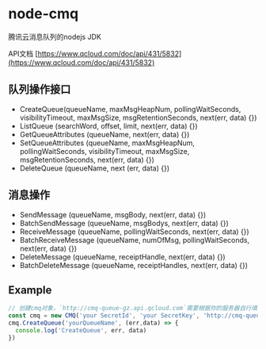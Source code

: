 # node-cmq
腾讯云消息队列的nodejs JDK

API文档 [https://www.qcloud.com/doc/api/431/5832](https://www.qcloud.com/doc/api/431/5832)

## 队列操作接口

* CreateQueue(queueName, maxMsgHeapNum, pollingWaitSeconds, visibilityTimeout, maxMsgSize, msgRetentionSeconds, next(err, data) {})
* ListQueue (searchWord, offset, limit, next(err, data) {})
* GetQueueAttributes (queueName, next(err, data) {})
* SetQueueAttributes (queueName, maxMsgHeapNum, pollingWaitSeconds, visibilityTimeout, maxMsgSize, msgRetentionSeconds, next(err, data) {})
* DeleteQueue (queueName, next (err, data) {})

## 消息操作

* SendMessage (queueName, msgBody, next(err, data) {})
* BatchSendMessage (queueName, msgBodys, next(err, data) {})
* ReceiveMessage (queueName, pollingWaitSeconds, next(err, data) {})
* BatchReceiveMessage (queueName, numOfMsg, pollingWaitSeconds, next(err, data) {})
* DeleteMessage (queueName, receiptHandle, next(err, data) {})
* BatchDeleteMessage (queueName, receiptHandles, next(err, data) {})

## Example

```javascript
// 创建cmq对象，`http://cmq-queue-gz.api.qcloud.com`需要根据你的服务器自行填写，参考： https://www.qcloud.com/doc/api/431/5832
const cmq = new CMQ('your SecretId', 'your SecretKey', 'http://cmq-queue-gz.api.qcloud.com')
cmq.CreateQueue('yourQueueName', (err,data) => {
  console.log('CreateQueue', err, data)
})
```
